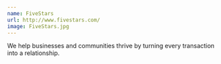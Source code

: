 ```yaml
---
name: FiveStars
url: http://www.fivestars.com/
image: FiveStars.jpg
---
```

We help businesses and communities thrive by turning every transaction into a relationship.
